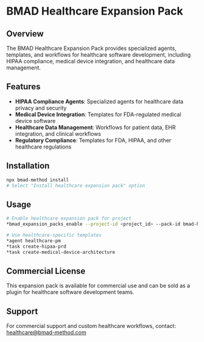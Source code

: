 # BMAD Healthcare Expansion Pack

## Overview
The BMAD Healthcare Expansion Pack provides specialized agents, templates, and workflows for healthcare software development, including HIPAA compliance, medical device integration, and healthcare data management.

## Features
- **HIPAA Compliance Agents**: Specialized agents for healthcare data privacy and security
- **Medical Device Integration**: Templates for FDA-regulated medical device software
- **Healthcare Data Management**: Workflows for patient data, EHR integration, and clinical workflows
- **Regulatory Compliance**: Templates for FDA, HIPAA, and other healthcare regulations

## Installation
```bash
npx bmad-method install
# Select "Install healthcare expansion pack" option
```

## Usage
```bash
# Enable healthcare expansion pack for project
*bmad_expansion_packs_enable --project-id <project_id> --pack-id bmad-healthcare

# Use healthcare-specific templates
*agent healthcare-pm
*task create-hipaa-prd
*task create-medical-device-architecture
```

## Commercial License
This expansion pack is available for commercial use and can be sold as a plugin for healthcare software development teams.

## Support
For commercial support and custom healthcare workflows, contact: healthcare@bmad-method.com
